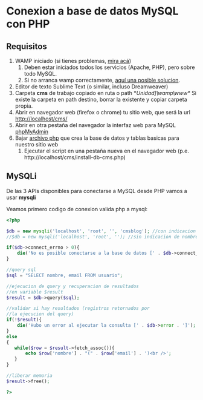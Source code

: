 # Conexion a base de datos MySQL con PHP

## Requisitos

1. WAMP iniciado (si tienes problemas, <a href="http://www.aprenderaprogramar.com/foros/index.php?topic=163.0">mira acá</a>)
   1. Deben estar iniciados todos los servicios (Apache, PHP), pero sobre todo MySQL.
   1. Si no arranca wamp correctamente, <a href="http://blog.andersonrubio.com/2011/10/wamp-no-funciona-icono-naranja.html">aquí una posible solucion</a>.
1. Editor de texto Sublime Text (o similar, incluso Dreamweaver)
1. Carpeta **cms** de trabajo copiado en ruta o path **Unidad]\wamp\www\**
   Si existe la carpeta en path destino, borrar la existente y copiar
   carpeta propia.
1. Abrir en navegador web (firefox o chrome) tu sitio web, que será
    la url [http://localhost/cms/](http://localhost/cms/)
1. Abrir en otra pestaña del navegador la interfaz web para MySQL <a href="http://localhost/phpmyadmin/">phpMyAdmin</a>
1. Bajar <a href="">archivo php</a> que crea la base de datos y tablas basicas para nuestro sitio web
   1. Ejecutar el script en una pestaña nueva en el navegador web (p.e. http://localhost/cms/install-db-cms.php)

## MySQLi

De las 3 APIs disponibles para conectarse a MySQL desde PHP vamos a usar **mysqli**

Veamos primero codigo de conexion valida php a mysql:

```php
<?php

$db = new mysqli('localhost', 'root', '', 'cmsblog'); //con indicacion de nombre de base de datos
//$db = new mysqli('localhost', 'root', ''); //sin indicacion de nombre de base de datos

if($db->connect_errno > 0){
    die('No es posible conectarse a la base de datos [' . $db->connect_error . ']');
}

//query sql
$sql = "SELECT nombre, email FROM usuario";

//ejecucion de query y recuperacion de resultados
//en variable $result
$result = $db->query($sql);

//validar si hay resultados (registros retornados por
//la ejecucion del query)
if(!$result){
    die('Hubo un error al ejecutar la consulta [' . $db->error . ']');
}
else
{
   while($row = $result->fetch_assoc()){
       echo $row['nombre'] . "(" . $row['email'] . ')<br />';
   }
}

//liberar memoria
$result->free();

?>
```



